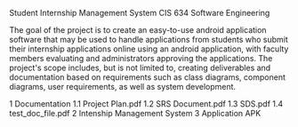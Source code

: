 Student Internship Management System
CIS 634 Software Engineering
                                                                     
The goal of the project is to create an easy-to-use android application software that may be used to        handle applications from students who submit their internship applications online using an android application, with faculty members evaluating and administrators approving the applications. The project's scope includes, but is not limited to, creating deliverables and documentation based on requirements such as class diagrams, component diagrams, user requirements, as well as system development.

1 Documentation
        1.1 Project Plan.pdf
	1.2 SRS Document.pdf 
	1.3 SDS.pdf
	1.4 test_doc_file.pdf
2 Intenship Management System
3 Application APK
                        
